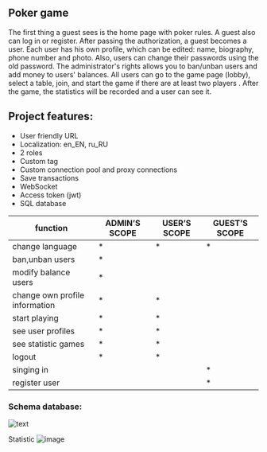 ## Poker game
The first thing a guest sees is the home page with poker rules.
A guest also can log in or register. After passing the authorization, a guest becomes a user. Each user has his own profile, which can be edited: name, biography, phone number and photo. Also, users can change their passwords using the old password. The administrator's rights allows you to ban/unban users and add money to users' balances. All users can go to the game page (lobby), select a table, join, and start the game if there are at least two players . After the game, the statistics will be recorded and a user can see it.
## Project features:
* User friendly URL
* Localization: en_EN, ru_RU
* 2 roles
* Custom tag
* Custom connection pool and proxy connections
* Save transactions
* WebSocket
* Access token (jwt)
* SQL database

function | ADMIN’S SCOPE | USER’S SCOPE | GUEST’S SCOPE
---------| --------------|----------------|---------------
change language| * | * | * |
ban,unban users | * |
modify balance users | *  |   |  |
change own profile information | * | * |
start playing | *  |  * |  |
see user profiles | *  |  * |  |
see statistic games | *  |  * |  |
logout | * | * |
singing in |   |   | * |
register user |   |   | * |
### Schema database:
![text](https://github.com/Evgenij009/TexasHoldem/blob/master/src/sql/pokerschema.png?raw=true)

Statistic
![image](https://user-images.githubusercontent.com/38386052/235198931-7d2d40c2-2015-4aef-8b99-fe4878b853d0.png)
